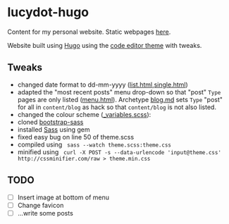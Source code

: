 # lucydot-hugo
Content for my personal website.
Static webpages [here](https://github.com/lucydot/lucydot.github.io).

Website built using [Hugo](https://gohugo.io/) using the [code editor theme](https://github.com/aubm/hugo-code-editor-theme) with tweaks.

Tweaks
---

* changed date format to dd-mm-yyyy ([list.html](layouts/_default/list.html),[single.html](layouts/_default/single.html))
* adapted the "most recent posts" menu drop-down so that "post" `Type` pages are only listed ([menu.html](layouts/partials/menu.html)). Archetype [blog.md](archetypes/blog.md) sets `Type` "post" for all in `content/blog` as hack so that `content/blog` is not also listed. 
* changed the colour scheme ([\_variables.scss](static/css/\_variables.scss)):
 * cloned [bootstrap-sass](https://github.com/twbs/bootstrap-sass) 
 * installed [Sass](http://sass-lang.com/install) using gem
 * fixed easy bug on line 50 of theme.scss
 * compiled using 
``` sass --watch theme.scss:theme.css```
 * minified using 
``` curl -X POST -s --data-urlencode 'input@theme.css' http://cssminifier.com/raw > theme.min.css```

TODO
---

- [ ] Insert image at bottom of menu 
- [ ] Change favicon
- [ ] ...write some posts
